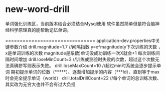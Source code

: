 # new-word-drill
单词强化训练区，当前版本结合必须结合Mysql使用
软件虽然简单但是符合脑神经科学原理真的能帮助记忆单词。

===============================
application-dev.properties中关键参数介绍
drill.magnitude=1.7 //间隔指数 y=x^magnitude(y下次训练的天数 ，x是单词训练的次数 magnitude是系数)单词没成功训练一次X就会+1 每次训练间隔时间增加
drill.loseMinCount=3 //训练或测验时失败的次数，超过这个次数无法真确拼写则表示失败。
drill.loseMaxCount=10 //超过min时系统会逐步提示单词 期初提示单词的位数（*****）、逐渐增加提示的内容（***ld）、直到等于max时会完全提示单词（world）
drill.totalDrillCount=22 //每个单词的总训练次数、其实改为无穷大也并不会有过大负担
